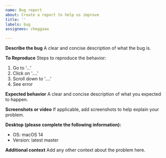 ```yaml
---
name: Bug report
about: Create a report to help us improve
title: ''
labels: bug
assignees: cheggaaa

---
```


**Describe the bug**
A clear and concise description of what the bug is.

**To Reproduce**
Steps to reproduce the behavior:
1. Go to '...'
2. Click on '....'
3. Scroll down to '....'
4. See error

**Expected behavior**
A clear and concise description of what you expected to happen.

**Screenshots or video**
If applicable, add screenshots to help explain your problem.

**Desktop (please complete the following information):**
 - OS: macOS 14
 - Version: latest master

**Additional context**
Add any other context about the problem here.
